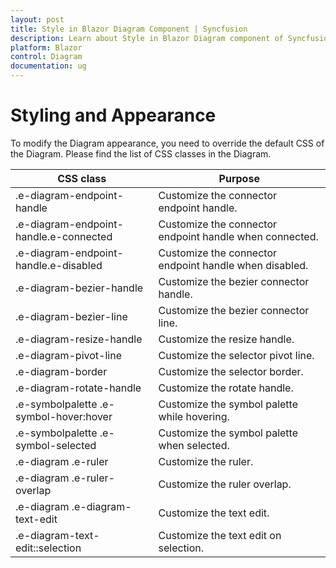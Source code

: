 ```yaml
---
layout: post
title: Style in Blazor Diagram Component | Syncfusion 
description: Learn about Style in Blazor Diagram component of Syncfusion, and more details.
platform: Blazor
control: Diagram
documentation: ug
---
```


# Styling and Appearance

To modify the Diagram appearance, you need to override the default CSS of the Diagram. Please find the list of CSS classes in the Diagram.

| CSS class | Purpose |
|-------|---------|
| .e-diagram-endpoint-handle | Customize the connector endpoint handle. |
| .e-diagram-endpoint-handle.e-connected | Customize the connector endpoint handle when connected. |
| .e-diagram-endpoint-handle.e-disabled | Customize the connector endpoint handle when disabled. |
| .e-diagram-bezier-handle | Customize the bezier connector handle. |
| .e-diagram-bezier-line | Customize the bezier connector line. |
| .e-diagram-resize-handle | Customize the resize handle. |
| .e-diagram-pivot-line | Customize the selector pivot line. |
| .e-diagram-border | Customize the selector border. |
| .e-diagram-rotate-handle | Customize the rotate handle. |
| .e-symbolpalette .e-symbol-hover:hover | Customize the symbol palette while hovering. |
| .e-symbolpalette .e-symbol-selected | Customize the symbol palette when selected. |
| .e-diagram .e-ruler | Customize the ruler. |
| .e-diagram .e-ruler-overlap | Customize the ruler overlap. |
| .e-diagram .e-diagram-text-edit | Customize the text edit. |
| .e-diagram-text-edit::selection | Customize the text edit on selection. |
